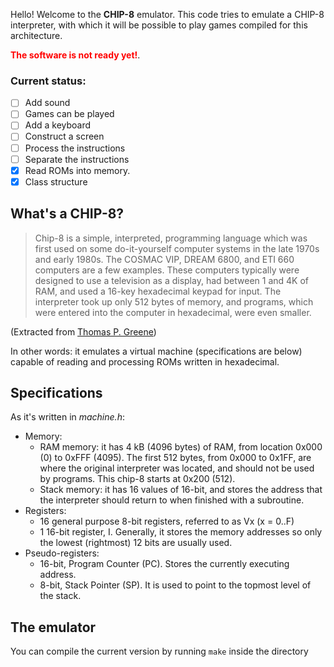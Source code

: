 Hello! Welcome to the **CHIP-8** emulator. This code tries to emulate a CHIP-8 interpreter, with which it will be 
possible to play games compiled for this architecture.


<span style="color:red">**The software is not ready yet!**</span>.

### **Current status**: 
- [ ] Add sound
- [ ] Games can be played
- [ ] Add a keyboard
- [ ] Construct a screen
- [ ] Process the instructions
- [ ] Separate the instructions
- [x] Read ROMs into memory.
- [x] Class structure

## What's a CHIP-8?
> Chip-8 is a simple, interpreted, programming language which was first used on some do-it-yourself computer systems in 
> the late 1970s and early 1980s. The COSMAC VIP, DREAM 6800, and ETI 660 computers are a few examples. These computers 
> typically were designed to use a television as a display, had between 1 and 4K of RAM, and used a 16-key hexadecimal 
> keypad for input. The interpreter took up only 512 bytes of memory, and programs, which were entered into the computer
> in hexadecimal, were even smaller.

(Extracted from [Thomas P. Greene](http://devernay.free.fr/hacks/chip8/C8TECH10.HTM#memmap))

In other words: it emulates a virtual machine (specifications are below) capable of reading and processing ROMs written 
in hexadecimal.

## Specifications

As it's written in *machine.h*:

- Memory:
    - RAM memory: it has 4 kB (4096 bytes) of RAM, from location 0x000 (0) to 0xFFF (4095).
    The first 512 bytes, from 0x000 to 0x1FF, are where the original interpreter
    was located, and should not be used by programs. This chip-8 starts at 0x200 (512).
    - Stack memory: it has 16 values of 16-bit, and stores the address that the interpreter should
    return to when finished with a subroutine.
- Registers:
    - 16 general purpose 8-bit registers, referred to as Vx (x = 0..F)
    - 1 16-bit register, I. Generally, it stores the memory addresses so only the lowest
    (rightmost) 12 bits are usually used.
- Pseudo-registers:
    - 16-bit, Program Counter (PC). Stores the currently executing address.
    - 8-bit, Stack Pointer (SP). It is used to point to the topmost level of the stack.

## The emulator

You can compile the current version by running ``make`` inside the directory
